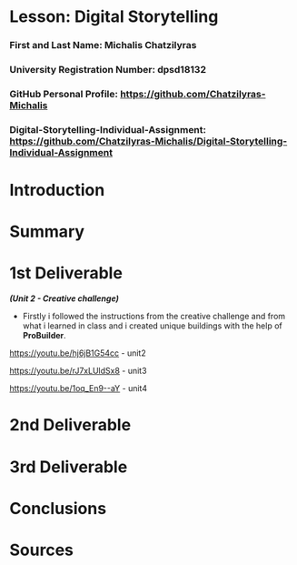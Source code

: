 # Lesson: Digital Storytelling

### First and Last Name: Michalis Chatzilyras
### University Registration Number: dpsd18132
### GitHub Personal Profile: https://github.com/Chatzilyras-Michalis
### Digital-Storytelling-Individual-Assignment: https://github.com/Chatzilyras-Michalis/Digital-Storytelling-Individual-Assignment

# Introduction



# Summary


# 1st Deliverable
***(Unit 2 - Creative challenge)***
- Firstly i followed the instructions from the creative challenge and from what i learned in class and i created unique buildings with the help of **ProBuilder**.  

https://youtu.be/hj6jB1G54cc - unit2

https://youtu.be/rJ7xLUldSx8 - unit3

https://youtu.be/1oq_En9--aY - unit4



# 2nd Deliverable


# 3rd Deliverable 


# Conclusions


# Sources
